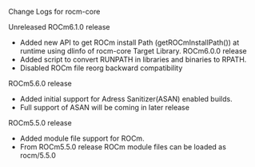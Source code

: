 Change Logs for rocm-core

Unreleased ROCm6.1.0 release
 - Added new API to get ROCm install Path (getROCmInstallPath()) at runtime
   using dlinfo of rocm-core Target Library.
ROCm6.0.0 release
 - Added script to convert RUNPATH in libraries and binaries to RPATH.
 - Disabled ROCm file reorg backward compatibility

ROCm5.6.0 release
 - Added initial support for Adress Sanitizer(ASAN) enabled builds.
 - Full support of ASAN will be coming in later release

ROCm5.5.0 release
 - Added module file support for ROCm.
 - From ROCm5.5.0 release ROCm module files can be loaded as rocm/5.5.0
